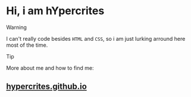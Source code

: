 # Hi, i am hYpercrites

> [!WARNING]
> I can't really code besides `HTML` and `CSS`, so i am just lurking arround here most of the time.

> [!TIP]
> More about me and how to find me:
> ## [hypercrites.github.io](http://hypercrites.github.io)
